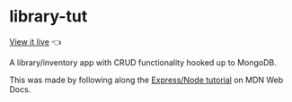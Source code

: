 # library-tut

[View it live](https://pacific-basin-09194.herokuapp.com/catalog) :point_left:

A library/inventory app with CRUD functionality hooked up to MongoDB.

This was made by following along the [Express/Node tutorial](https://developer.mozilla.org/en-US/docs/Learn/Server-side/Express_Nodejs) on MDN Web Docs.

